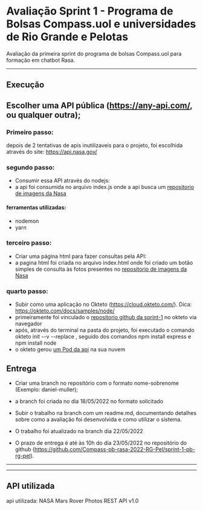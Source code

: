 # Avaliação Sprint 1 - Programa de Bolsas Compass.uol e universidades de Rio Grande e Pelotas
Avaliação da primeira sprint do programa de bolsas Compass.uol para formação em chatbot Rasa.

---

## Execução
## Escolher uma API pública (https://any-api.com/, ou qualquer outra);
### **Primeiro passo:**
depois de 2 tentativas de apis inutilizaveis para o projeto, foi escolhida através do site: https://api.nasa.gov/
### **segundo passo:**
- Consumir essa API através do nodejs:
- a api foi consumida no arquivo index.js onde a api busca um [repositorio de imagens da Nasa](https://api.nasa.gov/mars-photos/api/v1/rovers/curiosity/photos?api_key=DEMO_KEY&sol=1000)
#### ferramentas utilizadas:
- nodemon
- yarn

### **terceiro passo:**
- Criar uma página html para fazer consultas pela API:
- a pagina html foi criada no arquivo index.html onde foi criado um botão simples de consulta às fotos presentes no [repositorio de imagens da Nasa](https://api.nasa.gov/mars-photos/api/v1/rovers/curiosity/photos?api_key=DEMO_KEY&sol=1000)

### **quarto passo:**
- Subir como uma aplicação no Okteto (https://cloud.okteto.com/). Dica: https://okteto.com/docs/samples/node/
- primeiramente foi vinculado o [repositorio github da sprint-1](https://github.com/Compass-pb-rasa-2022-RG-Pel/sprint-1-pb-rg-pel) no okteto via navegador
- após, através do terminal na pasta do projeto, foi executado o comando okteto init --v --replace , seguido dos comandos npm install express e npm install node
- o okteto gerou [um Pod da api](https://api-mars-rovers-vtellesrg.cloud.okteto.net) na sua nuvem


## Entrega
- Criar uma branch no repositório com o formato nome-sobrenome (Exemplo: daniel-muller);

- a branch foi criada no dia 18/05/2022 no formato solicitado

- Subir o trabalho na branch com um readme.md, documentando detalhes sobre como a avaliação foi desenvolvida e como utilizar o sistema.

- O trabalho foi atualizado na branch dia 22/05/2022

- O prazo de entrega é até às 10h do dia 23/05/2022 no repositório do github (https://github.com/Compass-pb-rasa-2022-RG-Pel/sprint-1-pb-rg-pel).

---
---
## API utilizada

api utilizada: NASA Mars Rover Photos REST API v1.0
